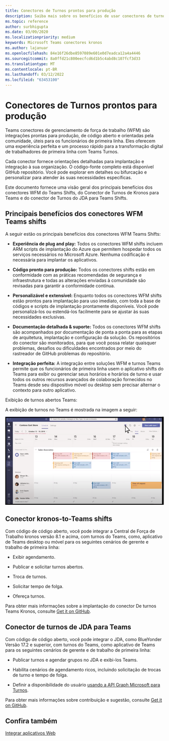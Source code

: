 ```yaml
---
title: Conectores de Turnos prontos para produção
description: Saiba mais sobre os benefícios de usar conectores de turnos de gerenciamento de força de trabalho para Teams, como o conector De Turnos de Kronos para Teams e o conector de Turnos do JDA para Teams Shifts
ms.topic: reference
author: surbhigupta
ms.date: 03/09/2020
ms.localizationpriority: medium
keywords: Microsoft Teams conectores kronos
ms.author: lajanuar
ms.openlocfilehash: 84e16f26dbe8597089e601e0d7eadca12a4a4446
ms.sourcegitcommit: 8a0ffd21c800eecfcd6d1b5c4abd8c107fcf3d33
ms.translationtype: MT
ms.contentlocale: pt-BR
ms.lasthandoff: 03/12/2022
ms.locfileid: "63453100"
---
```

# <a name="production-ready-shifts-connectors"></a>Conectores de Turnos prontos para produção  

Teams conectores de gerenciamento de força de trabalho (WFM) são integrações prontas para produção, de código aberto e orientadas pela comunidade, úteis para os funcionários de primeira linha. Eles oferecem uma experiência perfeita e um processo rápido para a transformação digital de trabalhadores de primeira linha com Teams Turnos.

Cada conector fornece orientações detalhadas para implantação e integração à sua organização. O código-fonte completo está disponível GitHub repositório. Você pode explorar em detalhes ou bifurcação e personalizar para atender às suas necessidades específicas.

Este documento fornece uma visão geral dos principais benefícios dos conectores WFM do Teams Shifts, do Conector de Turnos de Kronos para Teams e do conector de Turnos do JDA para Teams Shifts.

## <a name="key-benefits-of-teams-shifts-wfm-connectors"></a>Principais benefícios dos conectores WFM Teams shifts

A seguir estão os principais benefícios dos conectores WFM Teams Shifts:

* **Experiência de plug and play:** Todos os conectores WFM shifts incluem ARM scripts de implantação do Azure que permitem hospedar todos os serviços necessários no Microsoft Azure. Nenhuma codificação é necessária para implantar os aplicativos.

* **Código pronto para produção:** Todos os conectores shifts estão em conformidade com as práticas recomendadas de segurança e infraestrutura e todas as alterações enviadas à comunidade são revisadas para garantir a conformidade contínua.

* **Personalizável e extensível:** Enquanto todos os conectores WFM shifts estão prontos para implantação para uso imediato, com toda a base de códigos e scripts de implantação prontamente disponíveis. Você pode personalizá-los ou estendá-los facilmente para se ajustar às suas necessidades exclusivas.

* **Documentação detalhada & suporte:** Todos os conectores WFM shifts são acompanhados por documentação de ponta a ponta para as etapas de arquitetura, implantação e configuração da solução. Os repositórios do conector são monitorados, para que você possa relatar quaisquer problemas, desafios ou dificuldades encontrados por meio do rastreador de GitHub problemas do repositório.

* **Integração perfeita:** A integração entre soluções WFM e turnos Teams permite que os funcionários de primeira linha usem o aplicativo shifts do Teams para exibir ou gerenciar seus horários e horários de turno e usar todos os outros recursos avançados de colaboração fornecidos no Teams desde seu dispositivo móvel ou desktop sem precisar alternar o contexto para outro aplicativo.  

Exibição de turnos abertos Teams:

A exibição de turnos no Teams é mostrada na imagem a seguir:

![Abrir turnos em Teams](../assets/images/teams-open-shifts-view.png)

## <a name="kronos-to-teams-shifts-connector"></a>Conector kronos-to-Teams shifts

Com código de código aberto, você pode integrar a Central de Força de Trabalho kronos versão 8.1 e acima, com turnos do Teams, como, aplicativo de Teams desktop ou móvel para os seguintes cenários de gerente e trabalho de primeira linha:

* Exibir agendamento.

* Publicar e solicitar turnos abertos.

* Troca de turnos.

* Solicitar tempo de folga.

* Ofereça turnos.

Para obter mais informações sobre a implantação do conector De turnos Teams Kronos, consulte [Get it on GitHub](https://aka.ms/KronosShiftsConnector).

## <a name="jda-to-teams-shifts-connector"></a>Conector de turnos de JDA para Teams

Com código de código aberto, você pode integrar o JDA, como BlueYonder Versão 17.2 e superior, com turnos do Teams, como aplicativo de Teams para os seguintes cenários de gerente e de trabalho de primeira linha:

* Publicar turnos e agendar grupos no JDA e exibi-los Teams.

* Habilita cenários de agendamento ricos, incluindo solicitação de trocas de turno e tempo de folga.

* Definir a disponibilidade do usuário [usando a API Graph Microsoft para Turnos](/graph/api/resources/shift?view=graph-rest-beta&preserve-view=true).

Para obter mais informações sobre contribuição e sugestão, consulte [Get it on GitHub](https://aka.ms/JDAShiftsConnector).

## <a name="see-also"></a>Confira também

[Integrar aplicativos Web](~/samples/integrate-web-apps-overview.md)

